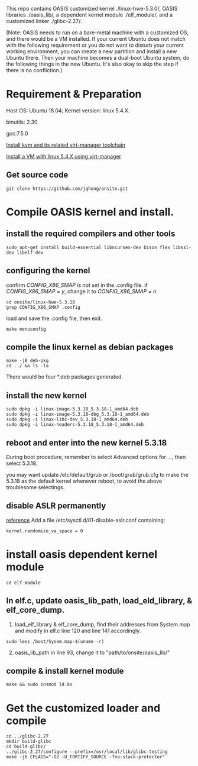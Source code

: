 This repo contains OASIS customized kernel ./linux-hwe-5.3.0/, OASIS libraries ./oasis_lib/, a dependent kernel module ./elf_module/, and a customized linker ./glibc-2.27/. 

(Note: OASIS needs to run on a bare-metal machine with a customized OS, and there would be a VM installed. If your current Ubuntu does not match with the following requirement or you do not want to disturb your current working environment, you can create a new partition and install a new Ubuntu there. Then your machine becomes a dual-boot Ubuntu system, do the following things in the new Ubuntu. It's also okay to skip the step if there is no confliction.)

# Requirement & Preparation
Host OS: Ubuntu 18.04; Kernel version: linux 5.4.X.

binutils: 2.30

gcc:7.5.0

[Install kvm and its related virt-manager toolchain](https://linuxize.com/post/how-to-install-kvm-on-ubuntu-18-04/)


[Install a VM with linux 5.4.X using virt-manager](https://www.tecmint.com/create-virtual-machines-in-kvm-using-virt-manager/4/)

## Get source code
```
git clone https://github.com/jqhong/onsite.git
```

# Compile OASIS kernel and install.

## install the required compilers and other tools
```
sudo apt-get install build-essential libncurses-dev bison flex libssl-dev libelf-dev
```
## configuring the kernel
confirm *CONFIG_X86_SMAP is not set* in the .config file. if *CONFIG_X86_SMAP = y*, change it to *CONFIG_X86_SMAP = n*.
```
cd onsite/linux-hwe-5.3.18
grep CONFIG_X86_SMAP .config
```  
load and save the .config file, then exit.
```
make menuconfig 
```
## compile the linux kernel as debian packages
```
make -j8 deb-pkg
cd ../ && ls -la
```
There would be four *.deb packages generated.

## install the new kernel
```
sudo dpkg -i linux-image-5.3.18_5.3.18-1_amd64.deb 
sudo dpkg -i linux-image-5.3.18-dbg_5.3.18-1_amd64.deb
sudo dpkg -i linux-libc-dev_5.3.18-1_amd64.deb   
sudo dpkg -i linux-headers-5.3.18_5.3.18-1_amd64.deb 
```
    
## reboot and enter into the new kernel 5.3.18
During boot procedure, remember to select Advanced options for ..., then select 5.3.18.

you may want update /etc/default/grub or /boot/grub/grub.cfg to make the 5.3.18 as the default kernel whenever reboot, to avoid the above troublesome selectings. 

## disable ASLR permanently
[reference](https://askubuntu.com/questions/318315/how-can-i-temporarily-disable-aslr-address-space-layout-randomization)
Add a file /etc/sysctl.d/01-disable-aslr.conf containing:
```
kernel.randomize_va_space = 0
```

# install oasis dependent kernel module
```
cd elf-module
```
## In elf.c, update oasis_lib_path, load_eld_library, & elf_core_dump. 

1. load_elf_library & elf_core_dump, find their addresses from System.map and modify in elf.c line 120 and line 141 accordingly. 
```
sudo less /boot/Sysem.map-$(uname -r)
```
2. oasis_lib_path in line 93, change it to "path/to/onsite/oasis_lib/"

## compile & install kernel module
```
make && sudo insmod ld.ko
```
# Get the customized loader and compile
```
cd ../glibc-2.27
mkdir build-glibc
cd build-glibc/
../glibc-2.27/configure --prefix=/usr/local/lib/glibc-testing
make -j6 CFLAGS="-O2 -U_FORTIFY_SOURCE -fno-stack-protector"
```
